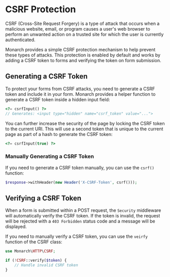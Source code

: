 # CSRF Protection

CSRF (Cross-Site Request Forgery) is a type of attack that occurs when a malicious website, email, or program causes a user's web browser to perform an unwanted action on a trusted site for which the user is currently authenticated.

Monarch provides a simple CSRF protection mechanism to help prevent these types of attacks. This protection is enabled by default and works by adding a CSRF token to forms and verifying the token on form submission.

## Generating a CSRF Token

To protect your forms from CSRF attacks, you need to generate a CSRF token and include it in your form. Monarch provides a helper function to generate a CSRF token inside a hidden input field:

```php
<?= csrfInput() ?>
// Generates: <input type="hidden" name="csrf_token" value="...">
```

You can further increase the security of the page by locking the CSRF token to the current URI. This will use a second token that is unique to the current page as part of a hash to generate the CSRF token:

```php
<?= csrfInput(true) ?>
```

### Manually Generating a CSRF Token

If you need to generate a CSRF token manually, you can use the `csrf()` function:

```php
$response->withHeader(new Header('X-CSRF-Token', csrf()));
```

## Verifying a CSRF Token

When a form is submitted within a POST request, the `Security` middleware will automatically verify the CSRF token. If the token is invalid, the request will be rejected with a `403 Forbidden` status code and a message will be displayed.

If you need to manually verify a CSRF token, you can use the `veirfy` function of the CSRF class:

```php
use Monarch\HTTP\CSRF;

if (!CSRF::verify($token) {
    // Handle invalid CSRF token
}
```
